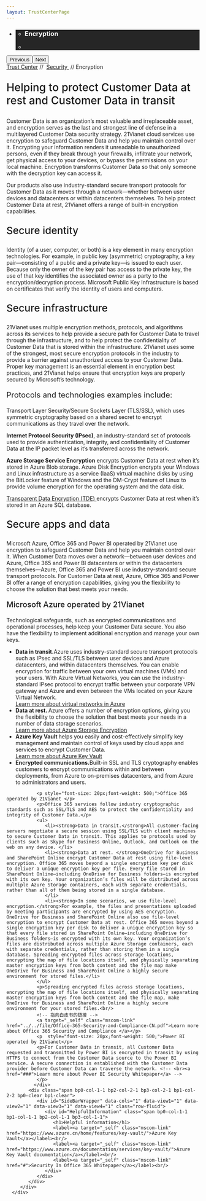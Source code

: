 ```yaml
---
layout: TrustCenterPage
---
```

<div class="row-fluid">
   <div class="span">
      <div>
         <div id="HeroWrapper" data-cols="1" data-view1="1" data-view2="1" data-view3="1" data-view4="1" class="row-fluid wider hero grid-container">
            <div class="span bp0-col-1-1 bp1-col-1-1 bp2-col-1-1 bp3-col-1-1">
               <div bi:type="slideshow" class="slideshow slideshow-hero hero" xmlns:bi="urn:schemas-microsoft-com:mscom:bi">
                  <ul bi:type="list" class="slides">
                     <li id="slide-1" bi:index="0" selectBi="">
                        <div class="heroitem light-foreground" bi:type="heroitem">
                           <div class="media" bi:parenttitle="t1">
                              <a href="" bi:track="False" bi:titleflag="t1" bi:index="0">
                                 <div data-picture="" data-alt="You are in control of your data" data-disable-swap-below="">
                                    <div data-src="https://c.s-microsoft.com/en-us/CMSImages/MS_TrustCenter_Privacy_Header.jpg?version=dc9c5b9b-c334-7922-892a-15c2cd65053d"></div>
                                    <noscript></noscript>
                                 </div>
                              </a>
                           </div>
                           <div class="text" bi:type="cta">
                              <div class="text-container">
                                 <div class="box" style="background: rgba(0,0,0,.85); color: #FFFFFF;">
                                    <ul bi:type="list" class="headerCaption subpageHeaderCaption">
                                       <li class="box-title">
                                          <h3 class="box-title" bi:type="title" bi:title="t1" style="color: #FFFFFF;">Encryption</h3>
                                       </li>
                                       <li class="box-actions box-description"><a target="_self" class="mscom-link" href=""></a></li>
                                    </ul>
                                 </div>
                              </div>
                           </div>
                        </div>
                     </li>
                  </ul>
                  <div class="navigation international" bi:track="false">
                     <div class="grid-container settop" data-title-text="Go To Slide "></div>
                  </div>
                  <div class="prev-next" bi:track="false"><button class="prev"><span class="icon-left" aria-hidden="true"></span><span class="screen-reader-text">Previous</span></button><button class="next"><span class="icon-right" aria-hidden="true"></span><span class="screen-reader-text">Next</span></button></div>
                  <div id="play-pause" class="play-pause" style="display:none">
                     <div class="pause"><button id="pauseButton" class="pause_button"><span class="icon-pause" aria-hidden="true"></span><span class="screen-reader-text">Pause</span></button></div>
                     <div class="play"><button id="playButton" class="play_button"><span class="icon-play" aria-hidden="true"></span><span class="screen-reader-text">Play</span></button></div>
                  </div>
               </div>
            </div>
         </div>
         <div id="BreadcrumbWrapper" data-cols="1" data-view1="1" data-view2="1" data-view3="1" data-view4="1" class="row-fluid grid-container mscom-grid-container breadcrumbs">
            <div class="span bp0-col-1-1 bp1-col-1-1 bp2-col-1-1 bp3-col-1-1"><a target="_self" class="mscom-link" href="../default.html">Trust Center</a> // 
               <a target="_self" class="mscom-link" href="../security/default.html">Security </a> // Encryption
            </div>
         </div>
         <div id="ContentWrapper" data-cols="2" data-view1="1" data-view2="2" data-view3="2" data-view4="2" class="row-fluid subpageBody">
            <div class="span bp0-col-1-1 bp2-col-2-1 bp3-col-2-1 bp1-col-2-2">
               <p style="font-size:28px;font-weight:500;">Helping to protect Customer Data at rest and Customer Data in transit</p>
               <!-- <label>Microsoft Azure operated by 21Vianet</label> -->
               <p>Customer Data is an organization’s most valuable and irreplaceable asset, and encryption serves as the last and strongest line of defense in a multilayered Customer Data security strategy. 21Vianet cloud services use encryption to safeguard Customer Data and help you maintain control over it. Encrypting your information renders it unreadable to unauthorized persons, even if they break through your firewalls, infiltrate your network, get physical access to your devices, or bypass the permissions on your local machine. Encryption transforms Customer Data so that only someone with the decryption key can access it.</p>
               <p>Our products also use industry-standard secure transport protocols for Customer Data as it moves through a network—whether between user devices and datacenters or within datacenters themselves. To help protect Customer Data at rest, 21Vianet offers a range of built-in encryption capabilities.</p>
               <p style="font-size:26px;font-weight:500;">Secure identity</p>
               <p>Identity (of a user, computer, or both) is a key element in many encryption technologies. For example, in public key (asymmetric) cryptography, a key pair—consisting of a public and a private key—is issued to each user. Because only the owner of the key pair has access to the private key, the use of that key identifies the associated owner as a party to the encryption/decryption process. Microsoft Public Key Infrastructure is based on certificates that verify the identity of users and computers.</p>
               <p style="font-size:26px;font-weight:500;">Secure infrastructure</p>
               <p>21Vianet uses multiple encryption methods, protocols, and algorithms across its services to help provide a secure path for Customer Data to travel through the infrastructure, and to help protect the confidentiality of Customer Data that is stored within the infrastructure. 21Vianet uses some of the strongest, most secure encryption protocols in the industry to provide a barrier against unauthorized access to your Customer Data. Proper key management is an essential element in encryption best practices, and 21Vianet helps ensure that encryption keys are properly secured by Microsoft’s technology.</p>
               <p style="font-size:20px">Protocols and technologies examples include:</p>
               <p>Transport Layer Security/Secure Sockets Layer (TLS/SSL), which uses symmetric cryptography based on a shared secret to encrypt communications as they travel over the network.</p>
               <p><strong>Internet Protocol Security (IPsec)</strong>, an industry-standard set of protocols used to provide authentication, integrity, and confidentiality of Customer Data at the IP packet level as it’s transferred across the network.</p>
               <p><strong>Azure Storage Service Encryption</strong> encrypts Customer Data at rest when it’s stored in Azure Blob storage. Azure Disk Encryption encrypts your Windows and Linux infrastructure as a service (IaaS) virtual machine disks by using the BitLocker feature of Windows and the DM-Crypt feature of Linux to provide volume encryption for the operating system and the data disk.</p>
               <p><a href="https://www.azure.cn/documentation/articles/sql-data-warehouse-encryption-tde/">Transparent Data Encryption (TDE) </a>encrypts Customer Data at rest when it’s stored in an Azure SQL database.</p>
               <p style="font-size:26px;font-weight:500;">Secure apps and data</p>
               <p>Microsoft Azure, Office 365 and Power BI operated by 21Vianet use encryption to safeguard Customer Data and help you maintain control over it. When Customer Data moves over a network—between user devices and Azure, Office 365 and Power BI datacenters or within the datacenters themselves—Azure, Office 365 and Power BI use industry-standard secure transport protocols. For Customer Data at rest, Azure, Office 365 and Power BI offer a range of encryption capabilities, giving you the flexibility to choose the solution that best meets your needs.</p>
               <p style="font-size:20px;font-weight:500;">Microsoft Azure operated by 21Vianet</p>
               <p>Technological safeguards, such as encrypted communications and operational processes, help keep your Customer Data secure. You also have the flexibility to implement additional encryption and manage your own keys. </p>
               <ul>
                  <li><span><strong>Data in transit.</strong>Azure uses industry-standard secure transport protocols such as IPsec and SSL/TLS between user devices and Azure datacenters, and within datacenters themselves. You can enable encryption for traffic between your own virtual machines (VMs) and your users. With Azure Virtual Networks, you can use the industry-standard IPsec protocol to encrypt traffic between your corporate VPN gateway and Azure and even between the VMs located on your Azure Virtual Network. <br><a target="_self" class="mscom-link withArrow" href="https://www.azure.cn/home/features/networking/">Learn more about virtual networks in Azure</a></span></li>
                  <li><span><strong>Data at rest. </strong>Azure offers a number of encryption options, giving you the flexibility to choose the solution that best meets your needs in a number of data storage scenarios. <br><a target="_self" class="mscom-link withArrow" href="https://www.azure.cn/documentation/articles/storage-service-encryption/">Learn more about Azure Storage Encryption</a></span></li>
                  <li><span><strong>Azure Key Vault </strong>helps you easily and cost-effectively simplify key management and maintain control of keys used by cloud apps and services to encrypt Customer Data.<br><a target="_self" class="mscom-link withArrow" href="https://www.azure.cn/home/features/key-vault/">Learn more about Azure Key Vault</a></span></li>
                  <li><span><strong>Encrypted communications.</strong>Built-in SSL and TLS cryptography enables customers to encrypt communications within and between deployments, from Azure to on-premises datacenters, and from Azure to administrators and users.</span></li>
               </ul>

               <p style="font-size: 20px;font-weight: 500;">Office 365 operated by 21Vianet </p>
               <p>Office 365 services follow industry cryptographic standards such as SSL/TLS and AES to protect the confidentiality and integrity of Customer Data.</p>
               <ul>
                  <li><strong>Data in transit.</strong>All customer-facing servers negotiate a secure session using SSL/TLS with client machines to secure Customer Data in transit. This applies to protocols used by clients such as Skype for Business Online, Outlook, and Outlook on the web on any device. </li>
                  <li><strong>Data at rest. </strong>OneDrive for Business and SharePoint Online encrypt Customer Data at rest using file-level encryption. Office 365 moves beyond a single encryption key per disk to deliver a unique encryption key per file. Every file stored in SharePoint Online—including OneDrive for Business folders—is encrypted with its own key. Your organization’s files will be distributed across multiple Azure Storage containers, each with separate credentials, rather than all of them being stored in a single database. 
                  </li>
                  <li><strong>In some scenarios, we use file-level encryption.</strong>For example, the files and presentations uploaded by meeting participants are encrypted by using AES encryption. OneDrive for Business and SharePoint Online also use file-level encryption to encrypt Customer Data at rest. Office 365 moves beyond a single encryption key per disk to deliver a unique encryption key so that every file stored in SharePoint Online—including OneDrive for Business folders—is encrypted with its own key. Your organization’s files are distributed across multiple Azure Storage containers, each with separate credentials, rather than storing them in a single database. Spreading encrypted files across storage locations, encrypting the map of file locations itself, and physically separating master encryption keys from both content and the file map make OneDrive for Business and SharePoint Online a highly secure environment for stored files.</li>
               </ul>
               <p>Spreading encrypted files across storage locations, encrypting the map of file locations itself, and physically separating master encryption keys from both content and the file map, make OneDrive for Business and SharePoint Online a highly secure environment for your stored files.<br/>
               <!-- 指向白皮书的链接 -->
               <a target="_self" class="mscom-link" href="../../file/Office-365-Security-and-Compliance-CN.pdf">Learn more about Office 365 Security and Compliance </a></p>
               <p  style="font-size: 20px;font-weight: 500;">Power BI operated by 21Vianet</p>
               <p>For Customer Data in transit, all Customer Data requested and transmitted by Power BI is encrypted in transit by using HTTPS to connect from the Customer Data source to the Power BI service. A secure connection is established with the Customer Data provider before Customer Data can traverse the network. <!-- <br><a href="###">Learn more about Power BI Security Whitepaper</a> -->
               </p>
              </div> 
            <div class="span bp0-col-1-1 bp2-col-2-1 bp3-col-2-1 bp1-col-2-2 bp0-clear bp1-clear">
               <div id="SideBarWrapper" data-cols="1" data-view1="1" data-view2="1" data-view3="1" data-view4="1" class="row-fluid">
                  <div id="HelpfulInformation" class="span bp0-col-1-1 bp1-col-1-1 bp2-col-1-1 bp3-col-1-1">
                     <h1>Helpful information</h1>
                     <label><a target="_self" class="mscom-link" href="https://www.azure.cn/home/features/key-vault/">Azure Key Vault</a></label><br/>
                     <label><a target="_self" class="mscom-link" href="https://www.azure.cn/documentation/services/key-vault/">Azure Key Vault documentation</a></label><br/>
                     <label><a target="_self" class="mscom-link" href="#">Security In Office 365 Whitepaper</a></label><br/>
                  </div>
               </div>
            </div>
         </div>
      </div>
   </div>
</div>
<div class="row-fluid" data-view4="1" data-view3="1" data-view2="1" data-view1="1" data-cols="1">
   <div class="span bp0-col-1-1 bp1-col-1-1 bp2-col-1-1 bp3-col-1-1"></div>
</div>
